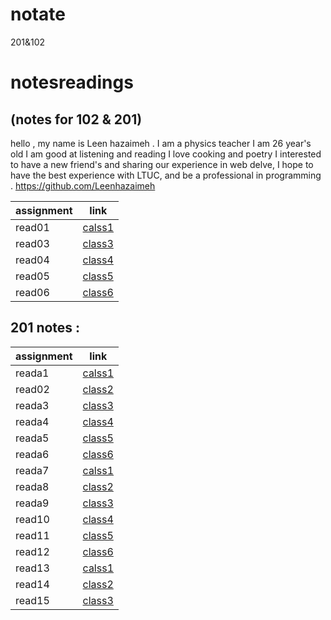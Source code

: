 # notate
201&amp;102
# notesreadings
(notes for 102 & 201)
---------------------------------------

hello , my name is Leen hazaimeh . I am a physics teacher I am 26 year's old I am good at listening and reading I love cooking and poetry I interested to have a new friend's and sharing our experience in web delve,   I hope to have the best experience with LTUC, and be a professional in programming .
https://github.com/Leenhazaimeh

|assignment |link               |
|-----------|-------------------|
|read01     |[calss1](read01.md)|
|read03     |[class3](read03.md)|
|read04     |[class4](read04.md)|
|read05     |[class5](read05.md)|
|read06     |[class6](read06.md)|

## 201 notes :


|assignment |link               |
|-----------|-------------------|
|reada1     |[calss1](reada1.md)|
|read02     |[class2](read02.md)|
|reada3     |[class3](reada3.md)|
|reada4     |[class4](reada4.md)|
|reada5     |[class5](reada5.md)|
|reada6     |[class6](reada6.md)|
|reada7     |[calss1](reada7.md)|
|reada8     |[class2](reada8.md)|
|reada9     |[class3](reada9.md)|
|read10     |[class4](read10.md)|
|read11     |[class5](read11.md)|
|read12     |[class6](read12.md)|
|read13     |[calss1](read13.md)|
|read14     |[class2](read14.md)|
|read15     |[class3](read15.md)|